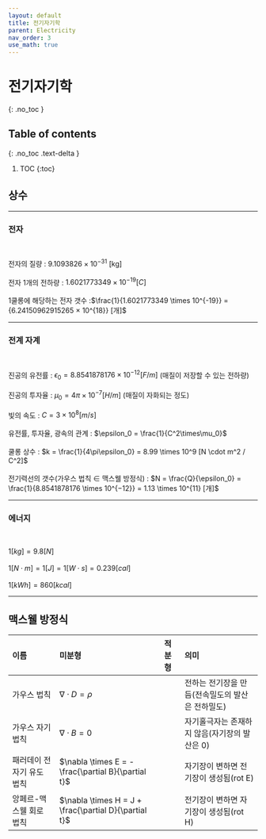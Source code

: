 ```yaml
---
layout: default
title: 전기자기학
parent: Electricity
nav_order: 3
use_math: true
---
```


# 전기자기학
{: .no_toc }

## Table of contents
{: .no_toc .text-delta }

1. TOC
{:toc}

## 상수

---

### 전자

<br>

전자의 질량 : $9.1093826 \times 10^{-31}$ [kg]<br><br>
전자 1개의 전하량 : $1.6021773349 \times 10^{-19} [C]$<br><br>
1쿨롱에 해당하는 전자 갯수 :$\frac{1}{1.6021773349 \times 10^{-19}} = {6.24150962915265 × 10^{18}} [개]$

---

### 전계 자계

<br>

진공의 유전률 : $\epsilon_0 = 8.8541878176 \times 10^{−12} [F/m]$ (매질이 저장할 수 있는 전하량)<br><br>
진공의 투자율 : $\mu_0 = 4\pi \times 10^{-7} [H/m]$ (매질이 자화되는 정도)<br><br>
빛의 속도 : $C = 3 \times 10^8 [m/s]$<br><br>
유전률, 투자율, 광속의 관계 : $\epsilon_0 = \frac{1}{C^2\times\mu_0}$<br><br>
쿨롱 상수 : $k = \frac{1}{4\pi\epsilon_0} = 8.99 \times 10^9 [N \cdot m^2 / C^2]$<br><br>
전기력선의 갯수(가우스 법칙 $\in$ 맥스웰 방정식) : $N = \frac{Q}{\epsilon_0} = \frac{1}{8.8541878176 \times 10^{−12}} = 1.13 \times 10^{11} [개]$

---

### 에너지

<br>

$1 [kg] = 9.8 [N]$<br><br>
$1 [N \cdot m] = 1 [J] = 1 [W \cdot s] = 0.239 [cal]$<br><br>
$1 [kWh] = 860 [kcal]$

---

## 맥스웰 방정식

| 이름                     | 미분형                                                | 적분형 | 의미                                          |
|:-------------------------|:-----------------------------------------------------|:-------|:---------------------------------------------|
| 가우스 법칙              | $\nabla \cdot D = \rho$                               |        | 전하는 전기장을 만듬(전속밀도의 발산은 전하밀도) |
| 가우스 자기 법칙         | $\nabla \cdot B = 0$                                   |        | 자기홀극자는 존재하지 않음(자기장의 발산은 0)   |
| 패러데이 전자기 유도 법칙 | $\nabla \times E = - \frac{\partial B}{\partial t}$   |        | 자기장이 변하면 전기장이 생성됨(rot E)          |
| 앙페르-맥스웰 회로 법칙   | $\nabla \times H = J + \frac{\partial D}{\partial t}$ |        | 전기장이 변하면 자기장이 생성됨(rot H)         |
